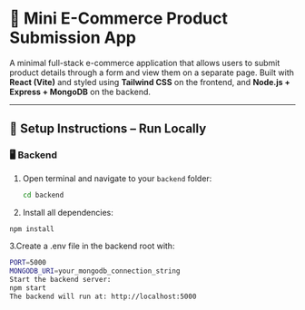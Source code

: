 # 🛒 Mini E-Commerce Product Submission App

A minimal full-stack e-commerce application that allows users to submit product details through a form and view them on a separate page. Built with **React (Vite)** and styled using **Tailwind CSS** on the frontend, and **Node.js + Express + MongoDB** on the backend.

---

## 🚀 Setup Instructions – Run Locally

### 🖥 Backend

1. Open terminal and navigate to your `backend` folder:
   ```bash
   cd backend
2. Install all dependencies:
  ```bash
  npm install
```
3.Create a .env file in the backend root with:
  ```bash
PORT=5000
MONGODB_URI=your_mongodb_connection_string
Start the backend server:
npm start
The backend will run at: http://localhost:5000


